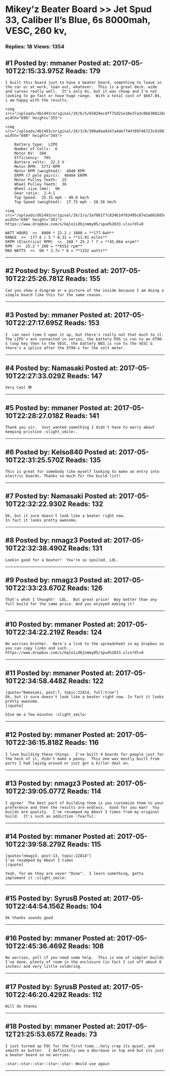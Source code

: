 # Mikey&rsquo;z Beater Board &gt;&gt; Jet Spud 33, Caliber II&rsquo;s Blue, 6s 8000mah, VESC, 260 kv,

### Replies: 18 Views: 1354

## \#1 Posted by: mmaner Posted at: 2017-05-10T22:15:33.975Z Reads: 179

```
I built this board just to have a beater board, something to leave in the car or at work, loan out, whatever.  This is a great deck. wide and carves really well.  It's only 6s, but it was cheap and I'm not looking to go fast or have huge range.  With a total cost of $667.04, i am happy with the results.

<img src="/uploads/db1493/original/3X/6/5/65029ec4ff75d21e10e37a3c0b6308126d1c8737.jpg" width="690" height="355">

<img src="/uploads/db1493/original/3X/3/0/300a0aa9247a4deff44789f46723c010836a6397.jpg" width="690" height="345">

    Battery type:  LIPO
    Number of Cells:  6
    Motor KV:  260
    Efficiency:  70%
    Battery volts:  22.2 V
    Motor RPM:  5772 RPM
    Motor RPM (weighted):  4040 RPM
    ERPM (7 pole pairs):  40404 ERPM
    Motor Pulley Teeth:  15
    Wheel Pulley Teeth:  36
    Wheel size (mm):  90
    Gear ratio:  2.4:1
    Top Speed:  25.35 mph - 40.8 km/h
    Top Speed (weighted):  17.75 mph - 28.56 km/h

<img src="/uploads/db1493/original/3X/3/a/3a7081f7c824b14f83495c67e2a601685db15952.png" width="690" height="261">
https://www.dropbox.com/s/kqlo1id6jnmmy05/spud%2033.xlsx?dl=0

WATT HOURS  >>  8000 * 22.2 / 1000 = **177.6wh**
RANGE  >>  177.6 / 5 * 0.31 = **11.01 miles**
ERPM (Electrical RPM)  >>  260 * 25.2 * 7 = **45,864 erpm**
RPM  >>  25.2 * 260 = **6552 rpm**
MAX WATTS  >>  60 * 3.7v * 6 = **1332 watts**
```

---
## \#2 Posted by: SyrusB Posted at: 2017-05-10T22:25:26.781Z Reads: 155

```
Can you show a diagram or a picture of the inside because I am doing a simple board like this for the same reason.
```

---
## \#3 Posted by: mmaner Posted at: 2017-05-10T22:27:17.695Z Reads: 153

```
I  can next time I open it up, but there's really not that much to it.  The LIPO's are connected in series, the battery POS is run to an XT90-S loop key then to the VESC, the battery NEG is run to the VESC & there's a splice after the XT90-s for the volt meter.
```

---
## \#4 Posted by: Namasaki Posted at: 2017-05-10T22:27:33.029Z Reads: 147

```
Very Cool 😎
```

---
## \#5 Posted by: mmaner Posted at: 2017-05-10T22:28:27.018Z Reads: 141

```
Thank you sir.  Just wanted something I didn't have to worry about keeping pristine :slight_smile:.
```

---
## \#6 Posted by: Kelso840 Posted at: 2017-05-10T22:31:25.570Z Reads: 135

```
This is great for somebody like myself looking to make an entry into electric boards. Thanks so much for the build list!
```

---
## \#7 Posted by: Namasaki Posted at: 2017-05-10T22:32:22.930Z Reads: 132

```
Ok, but it sure doesn't look like a beater right now. 
In fact it looks pretty awesome.
```

---
## \#8 Posted by: nmagz3 Posted at: 2017-05-10T22:32:38.490Z Reads: 131

```
Lookin good for a beater!  You're so spoiled, LOL.
```

---
## \#9 Posted by: nmagz3 Posted at: 2017-05-10T22:33:23.670Z Reads: 126

```
That's what I thought!  LOL.  But great price!  Way better than any full build for the same price. And you enjoyed making it!
```

---
## \#10 Posted by: mmaner Posted at: 2017-05-10T22:34:22.219Z Reads: 124

```
No worries brother.  Here's a link to the spreadsheet in my dropbox so you can copy links and such...
https://www.dropbox.com/s/kqlo1id6jnmmy05/spud%2033.xlsx?dl=0
```

---
## \#11 Posted by: mmaner Posted at: 2017-05-10T22:34:58.448Z Reads: 122

```
[quote="Namasaki, post:7, topic:22814, full:true"]
Ok, but it sure doesn't look like a beater right now. In fact it looks pretty awesome.
[/quote]

GIve me a few minutes :slight_smile:
```

---
## \#12 Posted by: mmaner Posted at: 2017-05-10T22:36:15.818Z Reads: 116

```
I love building these things.  I've built 4 boards for people just for the heck of it, didn't make a penny.  This one was mostly built from parts I had laying around or just got a killer deal on.
```

---
## \#13 Posted by: nmagz3 Posted at: 2017-05-10T22:39:05.077Z Reads: 114

```
I agree!  The best part of building them is you customize them to your preference and then the results are endless.  Good for you man!  You builds are quality.  I've revamped my About 3 times from my original build.  It's such an addiction :fearful:
```

---
## \#14 Posted by: mmaner Posted at: 2017-05-10T22:39:58.279Z Reads: 115

```
[quote="nmagz3, post:13, topic:22814"]
I've revamped my About 3 times
[/quote]

Yeah, for me they are never "Done".  I learn something, gotta implement it :slight_smile:
```

---
## \#15 Posted by: SyrusB Posted at: 2017-05-10T22:44:54.156Z Reads: 104

```
Ok thanks sounds good
```

---
## \#16 Posted by: mmaner Posted at: 2017-05-10T22:45:36.469Z Reads: 108

```
No worries, yell if you need some help.  This is one of simpler builds I've done, plenty of room in the enclosure (in fact I cut off about 6 inches) and very little soldering.
```

---
## \#17 Posted by: SyrusB Posted at: 2017-05-10T22:46:20.429Z Reads: 112

```
Will do thanks
```

---
## \#18 Posted by: mmaner Posted at: 2017-05-12T21:25:53.657Z Reads: 73

```
I just turned up FOC for the first time...holy crap its quiet, and smooth as butter.  I definitely see a decrease in top end but its just a beater board so no worries.  

:star::star::star::star::star: Would use again
```

---

